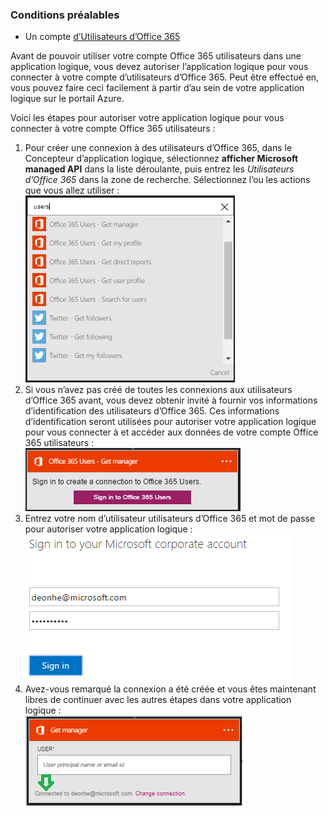 ### <a name="prerequisites"></a>Conditions préalables

- Un compte [d’Utilisateurs d’Office 365](https://office365.com)  


Avant de pouvoir utiliser votre compte Office 365 utilisateurs dans une application logique, vous devez autoriser l’application logique pour vous connecter à votre compte d’utilisateurs d’Office 365. Peut être effectué en, vous pouvez faire ceci facilement à partir d’au sein de votre application logique sur le portail Azure.  

Voici les étapes pour autoriser votre application logique pour vous connecter à votre compte Office 365 utilisateurs :  
1. Pour créer une connexion à des utilisateurs d’Office 365, dans le Concepteur d’application logique, sélectionnez **afficher Microsoft managed API** dans la liste déroulante, puis entrez les *Utilisateurs d’Office 365* dans la zone de recherche. Sélectionnez l’ou les actions que vous allez utiliser :  
![Étape de création de connexion des utilisateurs Office 365](./media/connectors-create-api-office365users/office365users-1.png)  
2. Si vous n’avez pas créé de toutes les connexions aux utilisateurs d’Office 365 avant, vous devez obtenir invité à fournir vos informations d’identification des utilisateurs d’Office 365. Ces informations d’identification seront utilisées pour autoriser votre application logique pour vous connecter à et accéder aux données de votre compte Office 365 utilisateurs :  
![Étape de création de connexion des utilisateurs Office 365](./media/connectors-create-api-office365users/office365users-2.png)  
3. Entrez votre nom d’utilisateur utilisateurs d’Office 365 et mot de passe pour autoriser votre application logique :  
 ![Étape de création de connexion des utilisateurs Office 365](./media/connectors-create-api-office365users/office365users-3.png)  
4. Avez-vous remarqué la connexion a été créée et vous êtes maintenant libres de continuer avec les autres étapes dans votre application logique :  
![Étape de création de connexion des utilisateurs Office 365](./media/connectors-create-api-office365users/office365users-4.png)  
  